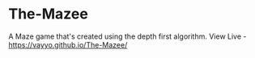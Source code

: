# The-Mazee
A Maze game that's created using the depth first algorithm.
View Live - https://vayyo.github.io/The-Mazee/
